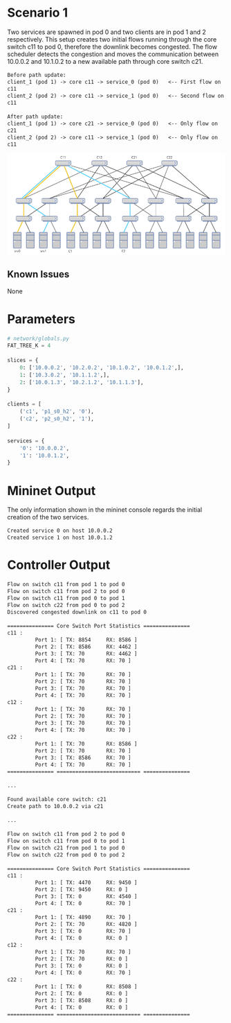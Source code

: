 # Scenario 1

Two services are spawned in pod 0 and two clients are in pod 1 and 2 respectively. This setup creates two initial flows running through the core switch c11 to pod 0, therefore the downlink becomes congested. The flow scheduler detects the congestion and moves the communication between 10.0.0.2 and 10.1.0.2 to a new available path through core switch c21. 

```
Before path update:
client_1 (pod 1) -> core c11 -> service_0 (pod 0)   <-- First flow on c11
client_2 (pod 2) -> core c11 -> service_1 (pod 0)   <-- Second flow on c11

After path update:
client_1 (pod 1) -> core c21 -> service_0 (pod 0)   <-- Only flow on c21
client_2 (pod 2) -> core c11 -> service_1 (pod 0)   <-- Only flow on c11
```

<img src="./images/scenario_1.png">

## Known Issues

None

# Parameters

```python
# network/globals.py
FAT_TREE_K = 4

slices = {
    0: ['10.0.0.2', '10.2.0.2', '10.1.0.2', '10.0.1.2',],
    1: ['10.3.0.2', '10.1.1.2',],
    2: ['10.0.1.3', '10.2.1.2', '10.1.1.3'],
}

clients = [
    ('c1', 'p1_s0_h2', '0'),
    ('c2', 'p2_s0_h2', '1'),
]

services = {
    '0': '10.0.0.2',
    '1': '10.0.1.2',
}
```

# Mininet Output

The only information shown in the mininet console regards the initial creation of the two services. 

```
Created service 0 on host 10.0.0.2
Created service 1 on host 10.0.1.2
```

# Controller Output

```
Flow on switch c11 from pod 1 to pod 0
Flow on switch c11 from pod 2 to pod 0
Flow on switch c11 from pod 0 to pod 1
Flow on switch c22 from pod 0 to pod 2
Discovered congested downlink on c11 to pod 0

=============== Core Switch Port Statistics ===============
c11 :
         Port 1: [ TX: 8854     RX: 8586 ]
         Port 2: [ TX: 8586     RX: 4462 ]
         Port 3: [ TX: 70       RX: 4462 ]
         Port 4: [ TX: 70       RX: 70 ]
c21 :
         Port 1: [ TX: 70       RX: 70 ]
         Port 2: [ TX: 70       RX: 70 ]
         Port 3: [ TX: 70       RX: 70 ]
         Port 4: [ TX: 70       RX: 70 ]
c12 :
         Port 1: [ TX: 70       RX: 70 ]
         Port 2: [ TX: 70       RX: 70 ]
         Port 3: [ TX: 70       RX: 70 ]
         Port 4: [ TX: 70       RX: 70 ]
c22 :
         Port 1: [ TX: 70       RX: 8586 ]
         Port 2: [ TX: 70       RX: 70 ]
         Port 3: [ TX: 8586     RX: 70 ]
         Port 4: [ TX: 70       RX: 70 ]
=============== =========================== ===============

...

Found available core switch: c21
Create path to 10.0.0.2 via c21

...

Flow on switch c11 from pod 2 to pod 0
Flow on switch c11 from pod 0 to pod 1
Flow on switch c21 from pod 1 to pod 0
Flow on switch c22 from pod 0 to pod 2

=============== Core Switch Port Statistics ===============
c11 :
         Port 1: [ TX: 4470     RX: 9450 ]
         Port 2: [ TX: 9450     RX: 0 ]
         Port 3: [ TX: 0        RX: 4540 ]
         Port 4: [ TX: 0        RX: 70 ]
c21 :
         Port 1: [ TX: 4890     RX: 70 ]
         Port 2: [ TX: 70       RX: 4820 ]
         Port 3: [ TX: 0        RX: 70 ]
         Port 4: [ TX: 0        RX: 0 ]
c12 :
         Port 1: [ TX: 70       RX: 70 ]
         Port 2: [ TX: 70       RX: 0 ]
         Port 3: [ TX: 0        RX: 0 ]
         Port 4: [ TX: 0        RX: 70 ]
c22 :
         Port 1: [ TX: 0        RX: 8508 ]
         Port 2: [ TX: 0        RX: 0 ]
         Port 3: [ TX: 8508     RX: 0 ]
         Port 4: [ TX: 0        RX: 0 ]
=============== =========================== ===============
```
